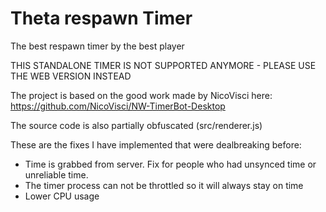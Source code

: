 # Theta respawn Timer
The best respawn timer by the best player

THIS STANDALONE TIMER IS NOT SUPPORTED ANYMORE - PLEASE USE THE WEB VERSION INSTEAD 

The project is based on the good work made by NicoVisci here: https://github.com/NicoVisci/NW-TimerBot-Desktop

The source code is also partially obfuscated (src/renderer.js)

These are the fixes I have implemented that were dealbreaking before:

- Time is grabbed from server. Fix for people who had unsynced time or unreliable time.
- The timer process can not be throttled so it will always stay on time
- Lower CPU usage
